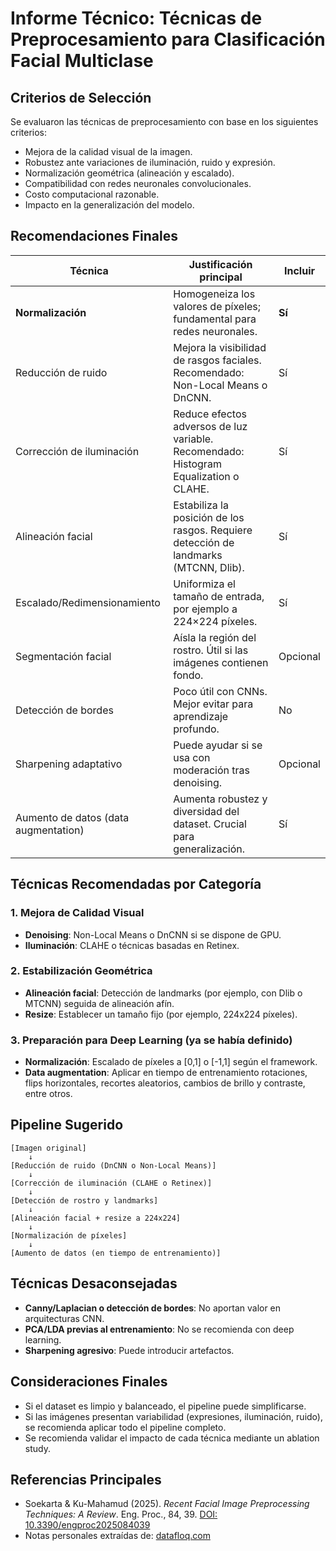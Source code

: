 # Informe Técnico: Técnicas de Preprocesamiento para Clasificación Facial Multiclase

## Criterios de Selección

Se evaluaron las técnicas de preprocesamiento con base en los siguientes criterios:

- Mejora de la calidad visual de la imagen.
- Robustez ante variaciones de iluminación, ruido y expresión.
- Normalización geométrica (alineación y escalado).
- Compatibilidad con redes neuronales convolucionales.
- Costo computacional razonable.
- Impacto en la generalización del modelo.

## Recomendaciones Finales

| Técnica                         | Justificación principal                                                                 | Incluir |
|--------------------------------|------------------------------------------------------------------------------------------|---------|
| **Normalización**                | Homogeneiza los valores de píxeles; fundamental para redes neuronales.                  | **Sí**     |
| Reducción de ruido             | Mejora la visibilidad de rasgos faciales. Recomendado: Non-Local Means o DnCNN.         | Sí      |
| Corrección de iluminación      | Reduce efectos adversos de luz variable. Recomendado: Histogram Equalization o CLAHE.  | Sí      |
| Alineación facial              | Estabiliza la posición de los rasgos. Requiere detección de landmarks (MTCNN, Dlib).    | Sí      |
| Escalado/Redimensionamiento   | Uniformiza el tamaño de entrada, por ejemplo a 224×224 píxeles.                         | Sí      |
| Segmentación facial            | Aísla la región del rostro. Útil si las imágenes contienen fondo.                       | Opcional|
| Detección de bordes            | Poco útil con CNNs. Mejor evitar para aprendizaje profundo.                             | No      |
| Sharpening adaptativo          | Puede ayudar si se usa con moderación tras denoising.                                   | Opcional|
| Aumento de datos (data augmentation) | Aumenta robustez y diversidad del dataset. Crucial para generalización.        | Sí      |

## Técnicas Recomendadas por Categoría

### 1. Mejora de Calidad Visual

- **Denoising**: Non-Local Means o DnCNN si se dispone de GPU.
- **Iluminación**: CLAHE o técnicas basadas en Retinex.

### 2. Estabilización Geométrica

- **Alineación facial**: Detección de landmarks (por ejemplo, con Dlib o MTCNN) seguida de alineación afín.
- **Resize**: Establecer un tamaño fijo (por ejemplo, 224x224 píxeles).

### 3. Preparación para Deep Learning (ya se había definido)

- **Normalización**: Escalado de píxeles a [0,1] o [-1,1] según el framework.
- **Data augmentation**: Aplicar en tiempo de entrenamiento rotaciones, flips horizontales, recortes aleatorios, cambios de brillo y contraste, entre otros.

## Pipeline Sugerido

```
[Imagen original]
    ↓
[Reducción de ruido (DnCNN o Non-Local Means)]
    ↓
[Corrección de iluminación (CLAHE o Retinex)]
    ↓
[Detección de rostro y landmarks]
    ↓
[Alineación facial + resize a 224x224]
    ↓
[Normalización de píxeles]
    ↓
[Aumento de datos (en tiempo de entrenamiento)]
```

## Técnicas Desaconsejadas

- **Canny/Laplacian o detección de bordes**: No aportan valor en arquitecturas CNN.
- **PCA/LDA previas al entrenamiento**: No se recomienda con deep learning.
- **Sharpening agresivo**: Puede introducir artefactos.

## Consideraciones Finales

- Si el dataset es limpio y balanceado, el pipeline puede simplificarse.
- Si las imágenes presentan variabilidad (expresiones, iluminación, ruido), se recomienda aplicar todo el pipeline completo.
- Se recomienda validar el impacto de cada técnica mediante un ablation study.

## Referencias Principales

- Soekarta & Ku-Mahamud (2025). *Recent Facial Image Preprocessing Techniques: A Review*. Eng. Proc., 84, 39. [DOI: 10.3390/engproc2025084039](https://doi.org/10.3390/engproc2025084039)
- Notas personales extraídas de: [datafloq.com](https://datafloq.com/read/preprocessing-techniques-for-better-face-recognition/)